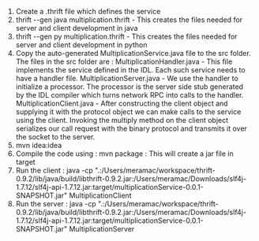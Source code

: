 1. Create a .thrift file which defines the service
2. thrift --gen java multiplication.thrift - This creates the files needed for server and client development in java
3. thrift --gen py multiplication.thrift - This creates the files needed for server and client development in python
4. Copy the auto-generated MultiplicationService.java file to the src folder. The files in the src folder are :
      MultiplicationHandler.java - This file implements the service defined in the IDL. Each such service needs to have a handler file.
      MultiplicationServer.java - We use the handler to initialize a processor. The processor is the server side stub generated by the IDL compiler which turns network RPC into calls to the handler.
      MultiplicationClient.java - After constructing the client object and supplying it with the protocol object we can make calls to the service using the client. Invoking the multiply method on the client object serializes our call request with the binary protocol and transmits it over the socket to the server.
4. mvn idea:idea 
5. Compile the code using : mvn package : This will create a jar file in target
6. Run the client : java -cp ".:/Users/meramac/workspace/thrift-0.9.2/lib/java/build/libthrift-0.9.2.jar:/Users/meramac/Downloads/slf4j-1.7.12/slf4j-api-1.7.12.jar:target/multiplicationService-0.0.1-SNAPSHOT.jar" MultiplicationClient
7. Run the server : java -cp ".:/Users/meramac/workspace/thrift-0.9.2/lib/java/build/libthrift-0.9.2.jar:/Users/meramac/Downloads/slf4j-1.7.12/slf4j-api-1.7.12.jar:target/multiplicationService-0.0.1-SNAPSHOT.jar" MultiplicationServer

